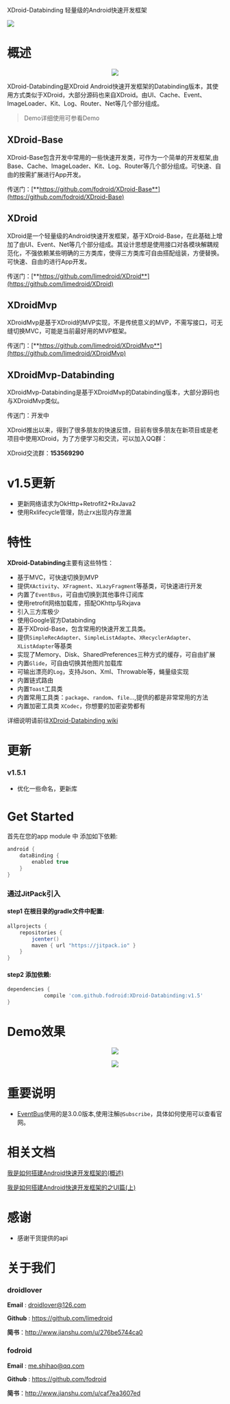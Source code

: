 XDroid-Databinding 轻量级的Android快速开发框架

[![](https://jitpack.io/v/fodroid/XDroid-DataBinding.svg)](https://jitpack.io/#fodroid/XDroid-DataBinding)

# 概述

<p align="center">
	<img src="xdroid_logo_128.png"/>
</p>

XDroid-Databinding是XDroid Android快速开发框架的Databinding版本，其使用方式类似于XDroid，大部分源码也来自XDroid。由UI、Cache、Event、ImageLoader、Kit、Log、Router、Net等几个部分组成。

> Demo详细使用可参看Demo

## XDroid-Base

XDroid-Base包含开发中常用的一些快速开发类，可作为一个简单的开发框架,由Base、Cache、ImageLoader、Kit、Log、Router等几个部分组成。可快速、自由的按需扩展进行App开发。

传送门：[**https://github.com/fodroid/XDroid-Base**](https://github.com/fodroid/XDroid-Base)

## XDroid

XDroid是一个轻量级的Android快速开发框架，基于XDroid-Base，在此基础上增加了由UI、Event、Net等几个部分组成。其设计思想是使用接口对各模块解耦规范化，不强依赖某些明确的三方类库，使得三方类库可自由搭配组装，方便替换。可快速、自由的进行App开发。

传送门：[**https://github.com/limedroid/XDroid**](https://github.com/limedroid/XDroid)

## XDroidMvp

XDroidMvp是基于XDroid的MVP实现，不是传统意义的MVP，不需写接口，可无缝切换MVC，可能是当前最好用的MVP框架。

传送门：[**https://github.com/limedroid/XDroidMvp**](https://github.com/limedroid/XDroidMvp)

## XDroidMvp-Databinding

XDroidMvp-Databinding是基于XDroidMvp的Databinding版本，大部分源码也与XDroidMvp类似。

传送门：开发中

XDroid推出以来，得到了很多朋友的快速反馈，目前有很多朋友在新项目或是老项目中使用XDroid，为了方便学习和交流，可以加入QQ群：

XDroid交流群：**153569290**

# v1.5更新

* 更新网络请求为OkHttp+Retrofit2+RxJava2
* 使用Rxlifecycle管理，防止rx出现内存泄漏


# 特性

**XDroid-Databinding**主要有这些特性：

* 基于MVC，可快速切换到MVP
* 提供`XActivity`、`XFragment`、`XLazyFragment`等基类，可快速进行开发
* 内置了`EventBus`，可自由切换到其他事件订阅库
* 使用retrofit网络加载库，搭配OKhttp与Rxjava
* 引入三方库极少
* 使用Google官方Databinding
* 基于XDroid-Base，包含常用的快速开发工具类。
* 提供`SimpleRecAdapter`、`SimpleListAdapte`、`XRecyclerAdapter`、`XListAdapter`等基类
* 实现了Memory、Disk、SharedPreferences三种方式的缓存，可自由扩展
* 内置`Glide`，可自由切换其他图片加载库
* 可输出漂亮的`Log`，支持Json、Xml、Throwable等，蝇量级实现
* 内置链式路由
* 内置`Toast`工具类
* 内置常用工具类：`package`、`random`、`file`...,提供的都是非常常用的方法
* 内置加密工具类 `XCodec`，你想要的加密姿势都有

详细说明请前往[XDroid-Databinding wiki](https://github.com/fodroid/XDroid-Databinding/wiki)

# 更新
### v1.5.1
* 优化一些命名，更新库

# Get Started
首先在您的app module 中 添加如下依赖: 
```groovy
android {
    dataBinding {
        enabled true
    }
}
```

### 通过JitPack引入

#### step1 在根目录的gradle文件中配置:
```groovy
allprojects {
    repositories {
        jcenter()
        maven { url "https://jitpack.io" }
    }
}
```

#### step2 添加依赖:
```groovy
dependencies {
	        compile 'com.github.fodroid:XDroid-Databinding:v1.5'
}
```


# Demo效果

<p align="center">
	<img src="art/snapshot_2.png"/>
</p>

<p align="center">
	<img src="art/snapshot_1.png"/>
</p>


# 重要说明

* [EventBus](https://github.com/greenrobot/EventBus)使用的是3.0.0版本,使用注解`@Subscribe`，具体如何使用可以查看官网。


# 相关文档

[我是如何搭建Android快速开发框架的(概述)](http://www.jianshu.com/p/cde5468029b4)

[我是如何搭建Android快速开发框架的之UI篇(上)](http://www.jianshu.com/p/c909f72cdd02)

# 感谢

* 感谢干货提供的api


# 关于我们
### droidlover
**Email** : droidlover@126.com

**Github** : https://github.com/limedroid

**简书**：http://www.jianshu.com/u/276be5744ca0
### fodroid
**Email** : me.shihao@qq.com

**Github** : https://github.com/fodroid

**简书**：http://www.jianshu.com/u/caf7ea3607ed
